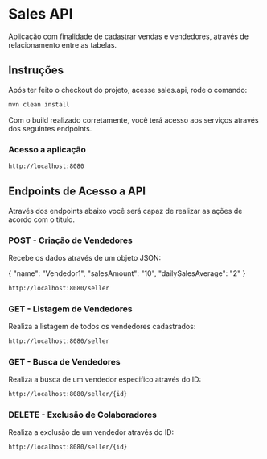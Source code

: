 # Sales API

Aplicação com finalidade de cadastrar vendas e vendedores, através de relacionamento entre as tabelas.

## Instruções

Após ter feito o checkout do projeto, acesse sales.api, rode o comando:

```bash
mvn clean install
```

Com o build realizado corretamente, você terá acesso aos serviços através dos seguintes endpoints.

### Acesso a aplicação

```bash
http://localhost:8080
```

## Endpoints de Acesso a API

Através dos endpoints abaixo você será capaz de realizar as ações de acordo com o título.

### POST - Criação de Vendedores

Recebe os dados através de um objeto JSON:

{
"name": "Vendedor1",
"salesAmount": "10",
"dailySalesAverage": "2"
}

```bash
http://localhost:8080/seller
```

### GET - Listagem de Vendedores

Realiza a listagem de todos os vendedores cadastrados:

```bash
http://localhost:8080/seller
```

### GET - Busca de Vendedores

Realiza a busca de um vendedor especifico através do ID:

```bash
http://localhost:8080/seller/{id}
```

### DELETE - Exclusão de Colaboradores

Realiza a exclusão de um vendedor através do ID:

```bash
http://localhost:8080/seller/{id}
```
